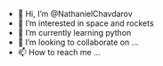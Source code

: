 - 👋 Hi, I’m @NathanielChavdarov
- 👀 I’m interested in space and rockets
- 🌱 I’m currently learning python
- 💞️ I’m looking to collaborate on ...
- 📫 How to reach me ...

<!---
NathanielChavdarov/NathanielChavdarov is a ✨ special ✨ repository because its `README.md` (this file) appears on your GitHub profile.
You can click the Preview link to take a look at your changes.
--->
